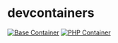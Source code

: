 # devcontainers
[![Base Container](https://github.com/rotespferd/devcontainer/actions/workflows/base.yml/badge.svg)](https://github.com/rotespferd/devcontainer/actions/workflows/base.yml)
[![PHP Container](https://github.com/rotespferd/devcontainer/actions/workflows/php.yml/badge.svg)](https://github.com/rotespferd/devcontainer/actions/workflows/php.yml)
